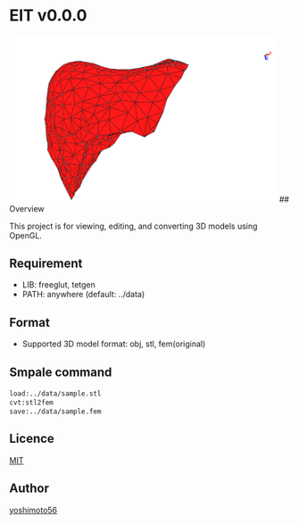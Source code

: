 EIT v0.0.0
====

<img src="overview.PNG" width="480">
## Overview

This project is for viewing, editing, and converting 3D models using OpenGL.

## Requirement

- LIB: freeglut, tetgen
- PATH: anywhere (default: ../data)

## Format
- Supported 3D model format: obj, stl, fem(original)


## Smpale command

	load:../data/sample.stl
	cvt:stl2fem
	save:../data/sample.fem

## Licence

[MIT](https://github.com/yoshimoto56/eit/blob/master/LICENSE)


## Author

[yoshimoto56](https://github.com/yoshimoto56)
